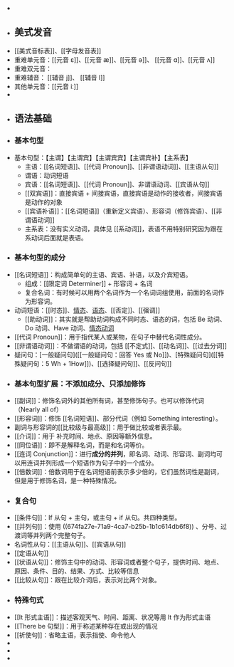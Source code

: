 -
- ## 美式发音
- [[美式音标表]]、[[字母发音表]]
- 重难单元音：[[元音 ɛ]]、[[元音 æ]]、[[元音 ə]]、 [[元音 ɑ]]、[[元音 ʌ]]
- 重难双元音：
- 重难辅音： [[辅音 j]]、 [[辅音 l]]
- 其他单元音：[[元音 iː]]
-
- ## 语法基础
- ### 基本句型
- 基本句型：【主谓】【主谓宾】【主谓宾宾】【主谓宾补】【主系表】
	- 主语：[[名词短语]]、[[代词 Pronoun]]、[[非谓语动词]]、[[主语从句]]
	- 谓语：动词短语
	- 宾语：[[名词短语]]、[[代词 Pronoun]]、非谓语动词、[[宾语从句]]
	- [[双宾语]]：直接宾语 + 间接宾语，直接宾语是动作的接收者，间接宾语是动作的对象
	- [[宾语补语]]：[[名词短语]]（重新定义宾语）、形容词（修饰宾语）、[[非谓语动词]]
	- 主系表：没有实义动词，具体见 [[系动词]]，表语不用特别研究因为跟在系动词后面就是表语。
- ### 基本句型的成分
- [[名词短语]]：构成简单句的主语、宾语、补语，以及介宾短语。
	- 组成：[[限定词 Determiner]] + 形容词 + 名词
	- 复合名词：有时候可以用两个名词作为一个名词词组使用，前面的名词作为形容词。
- 动词短语：[[时态]]、[情态]([[情态动词：表达情绪、态度]])、[语态]([[语态：主动与被动]])、[[否定]]、[[强调]]
	- [[助动词]]：其实就是帮助动词构成不同时态、语态的词，包括 Be 动词、Do 动词、Have 动词、[情态动词]([[情态动词：表达情绪、态度]])
- [[代词 Pronoun]]：用于指代某人或某物，在句子中替代名词性成分。
- [[非谓语动词]]：不做谓语的动词，包括 [[不定式]]、[[动名词]]、[[过去分词]]
- 疑问句：[一般疑问句]([[一般疑问句：回答 Yes 或 No]])、[特殊疑问句]([[特殊疑问句：5 Wh + 1How]])、[[选择疑问句]]、[[反问句]]
- ### 基本句型扩展：不添加成分、只添加修饰
- [[副词]]：修饰名词外的其他所有词，甚至修饰句子。也可以修饰代词（Nearly all of）
- [[形容词]]：修饰 [[名词短语]]、部分代词（例如 Something interesting）。
- 副词与形容词的[[比较级与最高级]]：用于做比较或者表示最。
- [[介词]]：用于 补充时间、地点、原因等额外信息。
- [[同位语]]：即不是解释名词，而是和名词等价。
- [[连词 Conjunction]]：进行**成分的并列**，即名词、动词、形容词、副词均可以用连词并列形成一个短语作为句子中的一个成分。
- [[倍数词]]：倍数词用于在名词短语前表示多少倍的，它们虽然词性是副词，但是用于修饰名词，是一种特殊情况。
- ### 复合句
- [[条件句]]：If 从句 + 主句，或主句 + if 从句。共四种类型。
- [[并列句]]：使用 ((674fa27e-71a9-4ca7-b25b-1b1c614db6f8)) 、分号、过渡词等并列两个完整句子。
- 名词性从句：[[主语从句]]、[[宾语从句]]
- [[定语从句]]
- [[状语从句]]：修饰主句中的动词、形容词或者整个句子，提供时间、地点、原因、条件、目的、结果、方式、比较等信息
- [[比较从句]]：跟在比较介词后，表示对比两个对象。
- ### 特殊句式
- [[It 形式主语]]：描述客观天气、时间、距离、状况等用 It 作为形式主语
- [[There be 句型]]：用于称述某种存在或出现的情况
- [[祈使句]]：省略主语，表示指使、命令他人
-
-
-